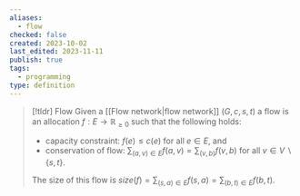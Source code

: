 ```yaml
---
aliases:
  - flow
checked: false
created: 2023-10-02
last_edited: 2023-11-11
publish: true
tags:
  - programming
type: definition
---
```

>[!tldr] Flow
>Given a [[Flow network|flow network]] $(G, c, s, t)$ a flow is an allocation $f: E \rightarrow \mathbb{R}_{\geq0}$ such that the following holds:
>
>- capacity constraint: $f(e) \leq c(e)$ for all $e \in E$, and
>- conservation of flow: $\sum_{(a,v) \in E} f(a,v) = \sum_{(v,b)} f(v,b)$ for all $v \in V \backslash \{s, t\}$.
>
>The size of this flow is $size(f) = \sum_{(s,a) \in E} f(s,a) = \sum_{(b,t) \in E} f(b,t)$.





